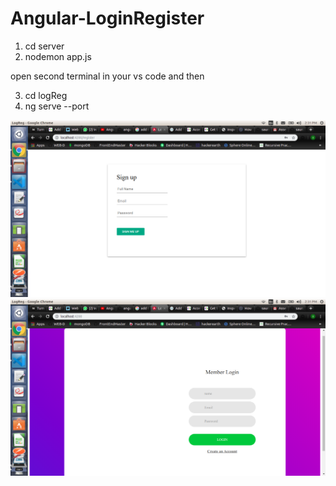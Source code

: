 # Angular-LoginRegister

1. cd server
2. nodemon app.js

open second terminal in your vs code and then 

3. cd logReg
4. ng serve --port


![ScreenShot](images/registerss.png)
![ScreenShot](images/loginss.png)
